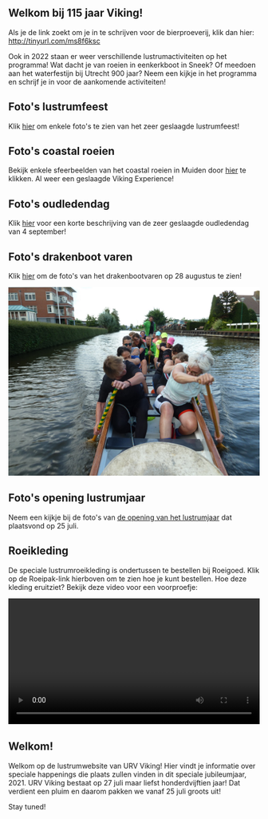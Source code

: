 ## Welkom bij 115 jaar Viking!

Als je de link zoekt om je in te schrijven voor de bierproeverij, klik dan hier: http://tinyurl.com/ms8f6ksc

Ook in 2022 staan er weer verschillende lustrumactiviteiten op het programma! Wat dacht je van roeien in eenkerkboot in Sneek? Of meedoen aan het waterfestijn bij Utrecht 900 jaar? Neem een kijkje in het programma en schrijf je in voor de aankomende activiteiten!

## Foto's lustrumfeest

Klik [hier](https://vikinglustrum.nl/fotos/#lustrumfeest-2-april-2022)  om enkele foto's te zien van het zeer geslaagde lustrumfeest! 

## Foto's coastal roeien 

Bekijk enkele sfeerbeelden van het coastal roeien in Muiden door [hier](https://vikinglustrum.nl/fotos/#coastal-roeien-9-october-2021) te klikken. Al weer een geslaagde Viking Experience!

## Foto's oudledendag 

Klik [hier](https://vikinglustrum.nl/fotos/#oudledendag-4-september-2021) voor een korte beschrijving van de zeer geslaagde oudledendag van 4 september! 

## Foto's drakenboot varen

Klik [hier](https://vikinglustrum.nl/fotos/#drakenbootvaren-28-augustus-2021) om de foto's van het drakenbootvaren op 28 augustus te zien!

![plaatje drakenboot](drakenboot.png)

## Foto's opening lustrumjaar

Neem een kijkje bij de foto's van [de opening van het lustrumjaar](https://vikinglustrum.nl/fotos/#suppen-25-juli-2021) dat plaatsvond op 25 juli.

## Roeikleding

De speciale lustrumroeikleding is ondertussen te bestellen bij Roeigoed. Klik op de Roeipak-link hierboven om te zien hoe je kunt bestellen. Hoe deze kleding eruitziet? Bekijk deze video voor een voorproefje:

<video width="100%" controls playsinline>
      <source src="fieke-roeipak.mp4" type="video/mp4">
	  <source src="fieke-roeipak.m4v" type="video/m4v">
      <p>Your browser does not support the video element.</p>
</video>

## Welkom!

Welkom op de lustrumwebsite van URV Viking! Hier vindt je informatie over speciale happenings die plaats zullen vinden in dit speciale jubileumjaar, 2021. URV Viking bestaat op 27 juli maar liefst honderdvijftien jaar! Dat verdient een pluim en daarom pakken we vanaf 25 juli groots uit!

Stay tuned!

<!--

## Welcome to GitHub Pages

You can use the [editor on GitHub](https://github.com/brandtvandergaast/vikinglustrum/edit/gh-pages/index.md) to maintain and preview the content for your website in Markdown files.

Whenever you commit to this repository, GitHub Pages will run [Jekyll](https://jekyllrb.com/) to rebuild the pages in your site, from the content in your Markdown files.

## 

Hier test ik even linkjes:
[roeipak](https://vikinglustrum.nl/roeipak/)
[kalender](https://vikinglustrum.nl/kalender/)
[over het lustrum](https://vikinglustrum.nl/over-het-lustrum/)

### Markdown

Markdown is a lightweight and easy-to-use syntax for styling your writing. It includes conventions for

```markdown
Syntax highlighted code block

# Header 1
## Header 2
### Header 3

- Bulleted
- List

1. Numbered
2. List

**Bold** and _Italic_ and `Code` text

[Link](url) and ![Image](src)
```

For more details see [GitHub Flavored Markdown](https://guides.github.com/features/mastering-markdown/).

### Jekyll Themes

Your Pages site will use the layout and styles from the Jekyll theme you have selected in your [repository settings](https://github.com/brandtvandergaast/vikinglustrum/settings). The name of this theme is saved in the Jekyll `_config.yml` configuration file.

### Support or Contact

Having trouble with Pages? Check out our [documentation](https://docs.github.com/categories/github-pages-basics/) or [contact support](https://support.github.com/contact) and we’ll help you sort it out.

-->


